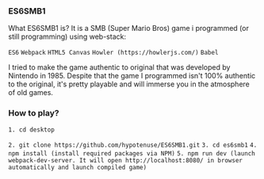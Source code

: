 ### ES6SMB1
What ES6SMB1 is? It is a SMB (Super Mario Bros) game i programmed (or still programming) using web-stack:

`ES6` `Webpack` `HTML5 Canvas` `Howler (https://howlerjs.com/)` `Babel`

I tried to make the game authentic to original that was developed by Nintendo in 1985. Despite that the game I programmed isn't 100% authentic to the original, it's pretty playable and will immerse you in the atmosphere of old games.

### How to play?
`1. cd desktop`

`2. git clone https://github.com/hypotenuse/ES6SMB1.git`
`3. cd es6smb1`
`4. npm install (install required packages via NPM)`
`5. npm run dev (launch webpack-dev-server. It will open http://localhost:8080/ in browser automatically and launch compiled game)`
